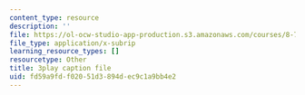 ```yaml
---
content_type: resource
description: ''
file: https://ol-ocw-studio-app-production.s3.amazonaws.com/courses/8-701-introduction-to-nuclear-and-particle-physics-fall-2020/fd59a9fdf02051d3894dec9c1a9bb4e2_wB5BYYEOPVA.vtt
file_type: application/x-subrip
learning_resource_types: []
resourcetype: Other
title: 3play caption file
uid: fd59a9fd-f020-51d3-894d-ec9c1a9bb4e2
---
```

